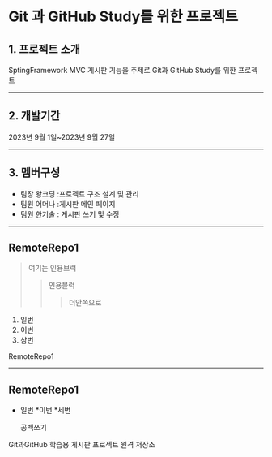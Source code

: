 # Git 과 GitHub Study를 위한 프로젝트

## 1. 프로젝트 소개
SptingFramework MVC 게시판 기능을 주제로 Git과 GitHub Study를 위한 프로젝트

---

## 2. 개발기간 
2023년 9월 1일~2023년 9월 27일

---

## 3. 멤버구성
* 팀장 왕코딩 :프로젝트 구조 설계 및 관리
* 팀원 어머나 :게시판 메인 페이지
* 팀원 한기술 : 게시판 쓰기 및 수정






---
## RemoteRepo1

> 여기는 인용브럭
>   >인용블럭
>   >  >더안쪽으로

1. 일번
2. 이번
3. 삼번

RemoteRepo1
***

RemoteRepo1
---


* 일번
    *이번
       *세번

  공백쓰기
          
  

Git과GitHub 학습용 게시판 프로젝트 원격 저장소
